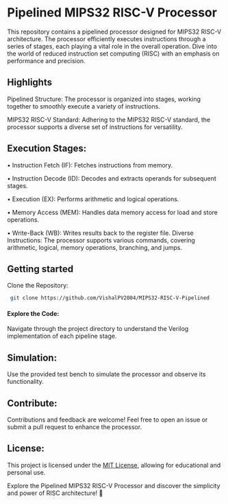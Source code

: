 # Pipelined MIPS32 RISC-V Processor

This repository contains a pipelined processor designed for MIPS32 RISC-V architecture. The processor efficiently executes instructions through a series of stages, each playing a vital role in the overall operation. Dive into the world of reduced instruction set computing (RISC) with an emphasis on performance and precision.
## Highlights

Pipelined Structure: The processor is organized into stages, working together to smoothly execute a variety of instructions.

MIPS32 RISC-V Standard: Adhering to the MIPS32 RISC-V standard, the processor supports a diverse set of instructions for versatility.

## Execution Stages:

 • Instruction Fetch (IF): Fetches instructions from memory.

 • Instruction Decode (ID): Decodes and extracts operands for subsequent stages.


 • Execution (EX): Performs arithmetic and logical operations.

 • Memory Access (MEM): Handles data memory access for load and store operations.

 • Write-Back (WB): Writes results back to the register file.
Diverse Instructions: The processor supports various commands, covering arithmetic, logical, memory operations, branching, and jumps.
## Getting started

Clone the Repository:

``` bash
 git clone https://github.com/VishalPV2004/MIPS32-RISC-V-Pipelined
```
#### Explore the Code:
Navigate through the project directory to understand the Verilog implementation of each pipeline stage.

## Simulation:
Use the provided test bench to simulate the processor and observe its functionality.

## Contribute:
Contributions and feedback are welcome! Feel free to open an issue or submit a pull request to enhance the processor.

## License:
This project is licensed under the [MIT License](https://opensource.org/license/mit/), allowing for educational and personal use.

Explore the Pipelined MIPS32 RISC-V Processor and discover the simplicity and power of RISC architecture! 🚀
